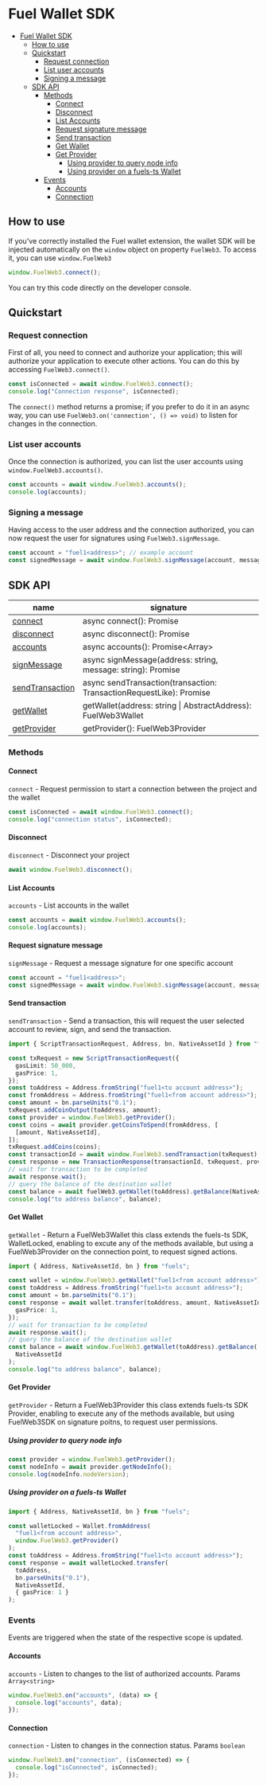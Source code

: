 # Fuel Wallet SDK

- [Fuel Wallet SDK](#fuel-wallet-sdk)
  - [How to use](#how-to-use)
  - [Quickstart](#quickstart)
    - [Request connection](#request-connection)
    - [List user accounts](#list-user-accounts)
    - [Signing a message](#signing-a-message)
  - [SDK API](#sdk-api)
    - [Methods](#methods)
      - [Connect](#connect)
      - [Disconnect](#disconnect)
      - [List Accounts](#list-accounts)
      - [Request signature message](#request-signature-message)
      - [Send transaction](#send-transaction)
      - [Get Wallet](#get-wallet)
      - [Get Provider](#get-provider)
        - [Using provider to query node info](#using-provider-to-query-node-info)
        - [Using provider on a fuels-ts Wallet](#using-provider-on-a-fuels-ts-wallet)
    - [Events](#events)
      - [Accounts](#accounts)
      - [Connection](#connection)

## How to use

If you've correctly installed the Fuel wallet extension, the wallet SDK will be injected automatically on the `window` object on property `FuelWeb3`. To access it, you can use `window.FuelWeb3`

```ts
window.FuelWeb3.connect();
```

You can try this code directly on the developer console.

## Quickstart

### Request connection

First of all, you need to connect and authorize your application; this will authorize your application to execute other actions. You can do this by accessing `FuelWeb3.connect()`.

```ts
const isConnected = await window.FuelWeb3.connect();
console.log("Connection response", isConnected);
```

The `connect()` method returns a promise; if you prefer to do it in an async way, you can use `FuelWeb3.on('connection', () => void)` to
listen for changes in the connection.

### List user accounts

Once the connection is authorized, you can list the user accounts using `window.FuelWeb3.accounts()`.

```ts
const accounts = await window.FuelWeb3.accounts();
console.log(accounts);
```

### Signing a message

Having access to the user address and the connection authorized, you can now request the user for signatures using `FuelWeb3.signMessage`.

```ts
const account = "fuel1<address>"; // example account
const signedMessage = await window.FuelWeb3.signMessage(account, message);
```

## SDK API

| name                                      | signature                                                                   |
| ----------------------------------------- | --------------------------------------------------------------------------- |
| [connect](#connect)                       | async connect(): Promise<boolean>                                           |
| [disconnect](#disconnect)                 | async disconnect(): Promise<boolean>                                        |
| [accounts](#list-user-accounts)           | async accounts(): Promise<Array<string>>                                    |
| [signMessage](#request-signature-message) | async signMessage(address: string, message: string): Promise<string>        |
| [sendTransaction](#send-transaction)      | async sendTransaction(transaction: TransactionRequestLike): Promise<string> |
| [getWallet](#get-wallet)                  | getWallet(address: string \| AbstractAddress): FuelWeb3Wallet               |
| [getProvider](#get-provider)              | getProvider(): FuelWeb3Provider                                             |

### Methods

#### Connect

`connect` - Request permission to start a connection between the project and the wallet

```ts
const isConnected = await window.FuelWeb3.connect();
console.log("connection status", isConnected);
```

#### Disconnect

`disconnect` - Disconnect your project

```ts
await window.FuelWeb3.disconnect();
```

#### List Accounts

`accounts` - List accounts in the wallet

```ts
const accounts = await window.FuelWeb3.accounts();
console.log(accounts);
```

#### Request signature message

`signMessage` - Request a message signature for one specific account

```ts
const account = "fuel1<address>";
const signedMessage = await window.FuelWeb3.signMessage(account, message);
```

#### Send transaction

`sendTransaction` - Send a transaction, this will request the user selected account to review,
sign, and send the transaction.

```ts
import { ScriptTransactionRequest, Address, bn, NativeAssetId } from "fuels";

const txRequest = new ScriptTransactionRequest({
  gasLimit: 50_000,
  gasPrice: 1,
});
const toAddress = Address.fromString("fuel1<to account address>");
const fromAddress = Address.fromString("fuel1<from account address>");
const amount = bn.parseUnits("0.1");
txRequest.addCoinOutput(toAddress, amount);
const provider = window.FuelWeb3.getProvider();
const coins = await provider.getCoinsToSpend(fromAddress, [
  [amount, NativeAssetId],
]);
txRequest.addCoins(coins);
const transactionId = await window.FuelWeb3.sendTransaction(txRequest);
const response = new TransactionResponse(transactionId, txRequest, provider);
// wait for transaction to be completed
await response.wait();
// query the balance of the destination wallet
const balance = await fuelWeb3.getWallet(toAddress).getBalance(NativeAssetId);
console.log("to address balance", balance);
```

#### Get Wallet

`getWallet` - Return a FuelWeb3Wallet this class extends the fuels-ts SDK, WalletLocked,
enabling to excute any of the methods available, but using a FuelWeb3Provider on the connection point,
to request signed actions.

```ts
import { Address, NativeAssetId, bn } from "fuels";

const wallet = window.FuelWeb3.getWallet("fuel1<from account address>");
const toAddress = Address.fromString("fuel1<to account address>");
const amount = bn.parseUnits("0.1");
const response = await wallet.transfer(toAddress, amount, NativeAssetId, {
  gasPrice: 1,
});
// wait for transaction to be completed
await response.wait();
// query the balance of the destination wallet
const balance = await window.FuelWeb3.getWallet(toAddress).getBalance(
  NativeAssetId
);
console.log("to address balance", balance);
```

#### Get Provider

`getProvider` - Return a FuelWeb3Provider this class extends fuels-ts SDK Provider, enabling to execute any of the methods available, but using FuelWeb3SDK on signature poitns, to request user permissions.

##### Using provider to query node info

```ts
const provider = window.FuelWeb3.getProvider();
const nodeInfo = await provider.getNodeInfo();
console.log(nodeInfo.nodeVersion);
```

##### Using provider on a fuels-ts Wallet

```ts
import { Address, NativeAssetId, bn } from "fuels";

const walletLocked = Wallet.fromAddress(
  "fuel1<from account address>",
  window.FuelWeb3.getProvider()
);
const toAddress = Address.fromString("fuel1<to account address>");
const response = await walletLocked.transfer(
  toAddress,
  bn.parseUnits("0.1"),
  NativeAssetId,
  { gasPrice: 1 }
);
```

### Events

Events are triggered when the state of the respective scope is updated.

#### Accounts

`accounts` - Listen to changes to the list of authorized accounts. Params `Array<string>`

```ts
window.FuelWeb3.on("accounts", (data) => {
  console.log("accounts", data);
});
```

#### Connection

`connection` - Listen to changes in the connection status. Params `boolean`

```ts
window.FuelWeb3.on("connection", (isConnected) => {
  console.log("isConnected", isConnected);
});
```
